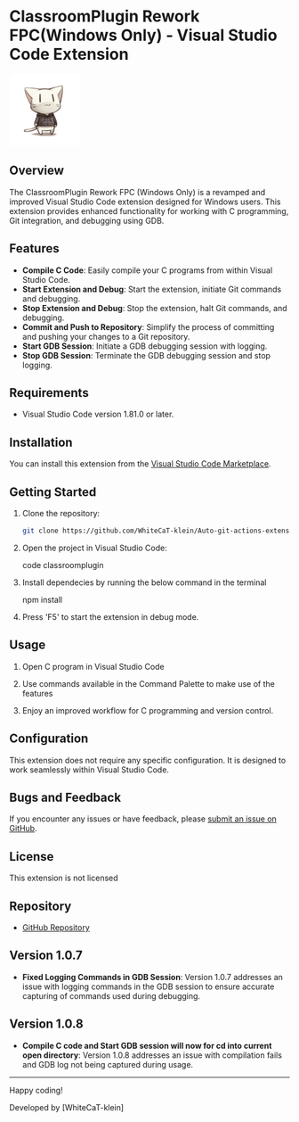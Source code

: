 # ClassroomPlugin Rework FPC(Windows Only) - Visual Studio Code Extension

![Extension Icon](images/logo.png)

## Overview

The ClassroomPlugin Rework FPC (Windows Only) is a revamped and improved Visual Studio Code extension designed for Windows users. This extension provides enhanced functionality for working with C programming, Git integration, and debugging using GDB.

## Features

- **Compile C Code**: Easily compile your C programs from within Visual Studio Code.
- **Start Extension and Debug**: Start the extension, initiate Git commands and debugging.
- **Stop Extension and Debug**: Stop the extension, halt Git commands, and debugging.
- **Commit and Push to Repository**: Simplify the process of committing and pushing your changes to a Git repository.
- **Start GDB Session**: Initiate a GDB debugging session with logging.
- **Stop GDB Session**: Terminate the GDB debugging session and stop logging.

## Requirements

- Visual Studio Code version 1.81.0 or later.

## Installation

You can install this extension from the [Visual Studio Code Marketplace](https://marketplace.visualstudio.com/items?itemName=WhiteCaT-klein.classroomplugin).

## Getting Started

1. Clone the repository:

   ```bash
   git clone https://github.com/WhiteCaT-klein/Auto-git-actions-extension.git

2. Open the project in Visual Studio Code:
    
    code classroomplugin

3. Install dependecies by running the below command in the terminal

    npm install

4. Press 'F5' to start the extension in debug mode.

## Usage

1. Open C program in Visual Studio Code

2. Use commands available in the Command Palette to make use of the features

3. Enjoy an improved workflow for C programming and version control.

## Configuration

This extension does not require any specific configuration. It is designed to work seamlessly within Visual Studio Code.

## Bugs and Feedback

If you encounter any issues or have feedback, please [submit an issue on GitHub](https://github.com/WhiteCaT-klein/Auto-git-actions-extension/issues).

## License

This extension is not licensed

## Repository

- [GitHub Repository](https://github.com/WhiteCaT-klein/Auto-git-actions-extension)

## Version 1.0.7

- **Fixed Logging Commands in GDB Session**: Version 1.0.7 addresses an issue with logging commands in the GDB session to ensure accurate capturing of commands used during debugging.


## Version 1.0.8
- **Compile C code and Start GDB session will now for cd into current open directory**: Version 1.0.8 addresses an issue with compilation fails and GDB log not being captured during usage. 
---

Happy coding!

Developed by [WhiteCaT-klein]
